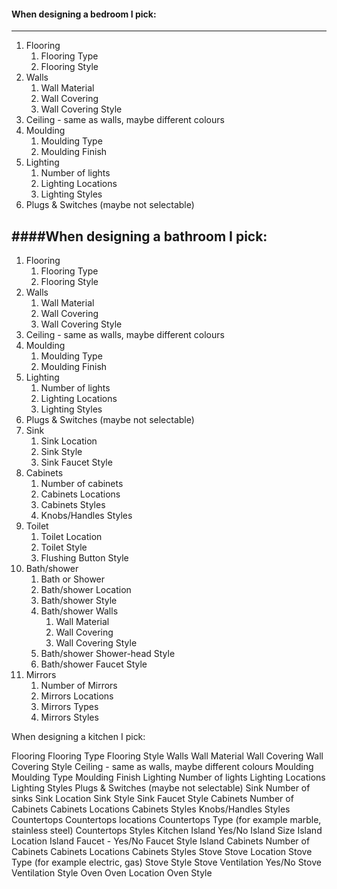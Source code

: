#### When designing a bedroom I pick:
----

1. Flooring
	1. Flooring Type
	2. Flooring Style
2. Walls
	1. Wall Material
	2. Wall Covering
	3. Wall Covering Style
3. Ceiling - same as walls, maybe different colours
4. Moulding
	1. Moulding Type
	2. Moulding Finish
5. Lighting
	1. Number of lights
	2. Lighting Locations
	3. Lighting Styles
6. Plugs & Switches (maybe not selectable)








####When designing a bathroom I pick:
----

1. Flooring
	1. Flooring Type
	2. Flooring Style
2. Walls
	1. Wall Material
	2. Wall Covering
	3. Wall Covering Style
3. Ceiling - same as walls, maybe different colours
4. Moulding
	1. Moulding Type
	2. Moulding Finish
5. Lighting
	1. Number of lights
	2. Lighting Locations
	3. Lighting Styles
6. Plugs & Switches (maybe not selectable)
7. Sink
	1. Sink Location
	2. Sink Style
	3. Sink Faucet Style
8. Cabinets
	1. Number of cabinets
	2. Cabinets Locations
	3. Cabinets Styles
	4. Knobs/Handles Styles
9. Toilet
	1. Toilet Location
	2. Toilet Style
	3. Flushing Button Style
10. Bath/shower
	1. Bath or Shower
	2. Bath/shower Location
	3. Bath/shower Style
	4. Bath/shower Walls
		1. Wall Material
		2. Wall Covering
		3. Wall Covering Style
	5. Bath/shower Shower-head Style
	6. Bath/shower Faucet Style
11. Mirrors
	1. Number of Mirrors
	2. Mirrors Locations
	3. Mirrors Types
	4. Mirrors Styles














When designing a kitchen I pick:

Flooring
Flooring Type
Flooring Style
Walls
Wall Material
Wall Covering
Wall Covering Style
Ceiling - same as walls, maybe different colours
Moulding
Moulding Type
Moulding Finish
Lighting
Number of lights
Lighting Locations
Lighting Styles
Plugs & Switches (maybe not selectable)
Sink
Number of sinks
Sink Location
Sink Style
Sink Faucet Style
Cabinets
Number of Cabinets
Cabinets Locations
Cabinets Styles
Knobs/Handles Styles
Countertops
Countertops locations
Countertops Type (for example marble, stainless steel)
Countertops Styles
Kitchen Island
Yes/No
Island Size
Island Location
Island Faucet - Yes/No
Faucet Style
Island Cabinets
Number of Cabinets
Cabinets Locations
Cabinets Styles
Stove
Stove Location
Stove Type (for example electric, gas)
Stove Style
Stove Ventilation
Yes/No
Stove Ventilation Style
Oven
Oven Location
Oven Style

